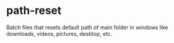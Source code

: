 # path-reset
Batch files that resets default path of main folder in windows like downloads, videos, pictures, desktop, etc.
